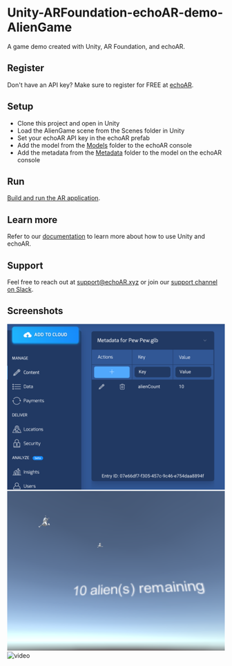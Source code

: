 # Unity-ARFoundation-echoAR-demo-AlienGame
A game demo created with Unity, AR Foundation, and echoAR.

## Register
Don't have an API key? Make sure to register for FREE at [echoAR](https://console.echoar.xyz/#/auth/register).

## Setup
* Clone this project and open in Unity
* Load the AlienGame scene from the Scenes folder in Unity
* Set your echoAR API key in the echoAR prefab
* Add the model from the [Models](/Models) folder to the echoAR console
* Add the metadata from the [Metadata](/Metadata) folder to the model on the echoAR console

## Run
[Build and run the AR application](https://docs.echoar.xyz/unity/adding-ar-capabilities#4-build-and-run-the-ar-application).

## Learn more
Refer to our [documentation](https://docs.echoar.xyz/unity/) to learn more about how to use Unity and echoAR.

## Support
Feel free to reach out at [support@echoAR.xyz](mailto:support@echoAR.xyz) or join our [support channel on Slack](https://join.slack.com/t/echoar/shared_invite/enQtNTg4NjI5NjM3OTc1LWU1M2M2MTNlNTM3NGY1YTUxYmY3ZDNjNTc3YjA5M2QyNGZiOTgzMjVmZWZmZmFjNGJjYTcxZjhhNzk3YjNhNjE).

## Screenshots
![console](/media/console.png)
![image](/media/still.png)
![video](/media/live_demo.gif)
